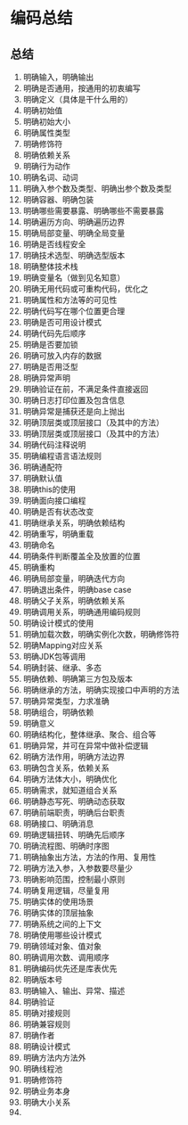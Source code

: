 # 编码总结

## 总结
1. 明确输入，明确输出
2. 明确是否通用，按通用的初衷编写
3. 明确定义（具体是干什么用的）
4. 明确初始值
5. 明确初始大小
6. 明确属性类型
7. 明确修饰符
8. 明确依赖关系
9. 明确行为动作
10. 明确名词、动词
11. 明确入参个数及类型、明确出参个数及类型
12. 明确容器、明确包装
13. 明确哪些需要暴露、明确哪些不需要暴露
14. 明确遍历方向、明确遍历边界
15. 明确局部变量、明确全局变量
16. 明确是否线程安全
17. 明确技术选型、明确选型版本
18. 明确整体技术栈
19. 明确变量名（做到见名知意）
20. 明确无用代码或可重构代码，优化之
21. 明确属性和方法等的可见性
22. 明确代码写在哪个位置更合理
23. 明确是否可用设计模式
24. 明确代码先后顺序
25. 明确是否要加锁
26. 明确可放入内存的数据
27. 明确是否用泛型
28. 明确异常声明
29. 明确验证在前，不满足条件直接返回
30. 明确日志打印位置及包含信息
31. 明确异常是捕获还是向上抛出
32. 明确顶层类或顶层接口（及其中的方法）
33. 明确顶层类或顶层接口（及其中的方法）
34. 明确代码注释说明
35. 明确编程语言语法规则
36. 明确通配符
37. 明确默认值
38. 明确this的使用
39. 明确面向接口编程
40. 明确是否有状态改变
41. 明确继承关系，明确依赖结构
42. 明确重写，明确重载
43. 明确命名
44. 明确条件判断覆盖全及放置的位置
45. 明确重构
46. 明确局部变量，明确迭代方向
47. 明确退出条件，明确base case
48. 明确父子关系，明确依赖关系
49. 明确调用关系，明确通用编码规则
50. 明确设计模式的使用
51. 明确加载次数，明确实例化次数，明确修饰符
52. 明确Mapping对应关系
53. 明确JDK包等调用
54. 明确封装、继承、多态
55. 明确依赖、明确第三方包及版本
56. 明确继承的方法，明确实现接口中声明的方法
57. 明确异常类型，力求准确
58. 明确组合，明确依赖
59. 明确意义
60. 明确结构化，整体继承、聚合、组合等
61. 明确异常，并可在异常中做补偿逻辑
62. 明确方法作用，明确方法边界
63. 明确包含关系，依赖关系
64. 明确方法体大小，明确优化
65. 明确需求，就知道组合关系
66. 明确静态写死、明确动态获取
67. 明确前端职责，明确后台职责
68. 明确接口、明确消息
69. 明确逻辑扭转、明确先后顺序
70. 明确流程图、明确时序图
71. 明确抽象出方法，方法的作用、复用性
72. 明确方法入参，入参数要尽量少
73. 明确影响范围，控制最小原则
74. 明确复用逻辑，尽量复用 
75. 明确实体的使用场景 
76. 明确实体的顶层抽象
77. 明确系统之间的上下文
78. 明确使用哪些设计模式
79. 明确领域对象、值对象
80. 明确调用次数、调用顺序
81. 明确编码优先还是库表优先
82. 明确版本号
83. 明确输入、输出、异常、描述
84. 明确验证
85. 明确对接规则
86. 明确兼容规则
87. 明确作者
88. 明确设计模式
89. 明确方法内方法外
90. 明确线程池
91. 明确修饰符
92. 明确业务本身
93. 明确大小关系
94. 











